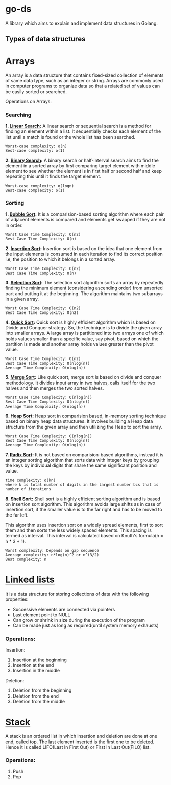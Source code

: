 # go-ds
A library which aims to explain and implement data structures in Golang.

## Types of data structures
# Arrays
An array is a data structure that contains fixed-sized collection of elements of same data type, such as an integer or string. Arrays are commonly used in computer programs to organize data so that a related set of values can be easily sorted or searched.

Operations on Arrays:
### Searching
**1. [Linear Search](array/search/binary_search/Readme.md):** A linear search or sequential search is a method for finding an element within a list. It sequentially checks each element of the list until a match is found or the whole list has been searched. 
```
Worst-case complexity: o(n)
Best-case complexity: o(1)
```

**2. [Binary Search](array/search/binary_search/Readme.md):** A binary search or half-interval search aims to find the element in a sorted array by first comparing target element with middle element to see whether the element is in first half or second half and keep repeating this until it finds the target element.
```
Worst-case complexity: o(logn)
Best-case complexity: o(1)
```

### Sorting

**1. [Bubble Sort](array/sort/bubble_sort/Readme.md):** It is a comparision-based sorting algorithm where each pair of adjacent elements is compared and elements get swapped if they are not in order.
```
Worst Case Time Complexity: O(n2)
Best Case Time Complexity: O(n)
```

**2. [Insertion Sort](array/sort/insertion_sort/Readme.md):** Insertion sort is based on the idea that one element from the input elements is consumed in each iteration to find its correct position i.e, the position to which it belongs in a sorted array.
```
Worst Case Time Complexity: O(n2)
Best Case Time Complexity: O(n)
```

**3. [Selection Sort](array/sort/selection_sort/Readme.md):** The selection sort algorithm sorts an array by repeatedly finding the minimum element (considering ascending order) from unsorted part and putting it at the beginning. The algorithm maintains two subarrays in a given array.
```
Worst Case Time Complexity: O(n2)
Best Case Time Complexity: O(n2)
```

**4. [Quick Sort](array/sort/quick_sort/Readme.md):** Quick sort is highly efficient algorithm which is based on Divide and Conquer strategy. So, the technique is to divide the given array into smaller arrays.
A large array is partitioned into two arrays one of which holds values smaller than a specific value, say pivot, based on which the partition is made and another array holds values greater than the pivot value.
```
Worst Case Time Complexity: O(n2)
Best Case Time Complexity: O(nlog(n)) 
Average Time Complexity: O(nlog(n))
```

**5. [Merge Sort](array/sort/merge_sort/Readme.md):** Like quick sort, merge sort is based on divide and conquer methodology. It divides input array in two halves, calls itself for the two halves and then merges the two sorted halves.
```
Worst Case Time Complexity: O(nlog(n))
Best Case Time Complexity: O(nlog(n)) 
Average Time Complexity: O(nlog(n))
```

**6. [Heap Sort](array/sort/heap_sort/Readme.md):** Heap sort in comparision based, in-memory sorting technique based on binary heap data structures. It involves building a Heap data structure from the given array and then utilizing the Heap to sort the array.
```
Worst Case Time Complexity: O(nlog(n))
Best Case Time Complexity: O(nlog(n)) 
Average Time Complexity: O(nlog(n))
```

**7. [Radix Sort](array/sort/radix_sort/Readme.md):** It is not based on comparision-based algorithms, instead it is an integer sorting algorithm that sorts data with integer keys by grouping the keys by individual digits that share the same significant position and value.
```
time complexity: o(kn) 
where k is total number of digits in the largest number bcs that is number of iterations
```

**8. [Shell Sort](array/sort/shell_sort/Readme.md):** Shell sort is a highly efficient sorting algorithm and is based on insertion sort algorithm. This algorithm avoids large shifts as in case of insertion sort, if the smaller value is to the far right and has to be moved to the far left.

This algorithm uses insertion sort on a widely spread elements, first to sort them and then sorts the less widely spaced elements. This spacing is termed as interval. This interval is calculated based on Knuth's formula(h = h * 3 + 1).
```
Worst complexity: Depends on gap sequence
Average complexity: n*log(n)^2 or n^(3/2)
Best complexity: n
```
# [Linked lists](linkedlist/Readme.md)
It is a data structure for storing collections of data with the following properties:
- Successive elements are connected via pointers
- Last element point to NULL
- Can grow or shrink in size during the execution of the program
- Can be made just as long as required(until system memory exhausts)

### Operations:
Insertion:
1. Insertion at the beginning
2. Insertion at the end
3. Insertion in the middle

Deletion:
1. Deletion from the beginning
2. Deletion from the end
3. Deletion from the middle

# [Stack](stack/Readme.md)
A stack is an ordered list in which insertion and deletion are done at one end, called top. The last element inserted is the first one to be deleted. Hence it is called LIFO(Last In First Out) or First In Last Out(FILO) list.

### Operations:
1. Push
2. Pop